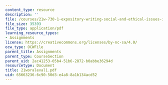 ```yaml
---
content_type: resource
description: ''
file: /courses/21w-730-1-expository-writing-social-and-ethical-issues-in-print-photography-and-film-fall-2005/656632366c9050d3e4a88a1b134acd52_21woraleval1.pdf
file_size: 35393
file_type: application/pdf
learning_resource_types:
- Assignments
license: https://creativecommons.org/licenses/by-nc-sa/4.0/
ocw_type: OCWFile
parent_title: Assignments
parent_type: CourseSection
parent_uid: 2ac41253-05b4-51b6-2872-b0abbe36294d
resourcetype: Document
title: 21woraleval1.pdf
uid: 65663236-6c90-50d3-e4a8-8a1b134acd52
---
```

